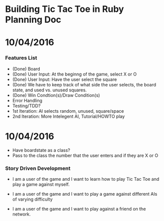 # Building Tic Tac Toe in Ruby Planning Doc

# 10/04/2016

### Features List

* (Done) Board
* (Done) User Input: At the beginng of the game, select X or O
* (Done) User Input: Have the user select the square
* (Done) We have to keep track of what side the user selects, the board state, and used vs. unused squares.  
* (Done) Win Condtion(s)/Draw Condition(s)
* Error Handling
* Testing/TDD?
* 1st Iteration: AI selects random, unused, square/space
* 2nd Iteration: More Intelegent AI, Tutorial/HOWTO play




# 10/04/2016 


* Have boardstate as a class?
* Pass to the class the number that the user enters and if they are X or O


### Story Driven Development

* I am a user of the game and I want to learn how to play Tic Tac Toe and play a game against myself.  

* I am a user of the game and I want to play a game against different AIs of varying difficulty

* I am a user of the game and I want to play against a friend on the network.  



